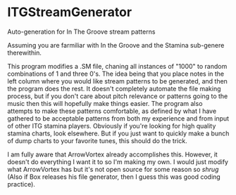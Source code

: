 # ITGStreamGenerator
Auto-generation for In The Groove stream patterns


Assuming you are farmiliar with In the Groove and the Stamina sub-genere therewithin.

This program modifies a .SM file, chaning all instances of "1000" to random combinations of 1 and three 0's. The idea being that
you place notes in the left column where you would like stream patterns to be generated, and then the program does the rest. 
It doesn't completely automate the file making process, but if you don't care about pitch relevance or patterns going to the music 
then this will hopefully make things easier. 
The program also attempts to make these patterns comfortable, as defined by what I have gathered to be acceptable patterns
from both my experience and from input of other ITG stamina players. 
Obviously if you're looking for high quality stamina charts, look elsewhere. But if you just want to quickly make a bunch of dump 
charts to your favorite tunes, this should do the trick.

I am fully aware that ArrowVortex already accomplishes this. However, it doesn't do everything I want it to so I'm making
my own. I would just modify what ArrowVortex has but it's not open source for some reason so *shrug*
(Also if Box releases his file generator, then I guess this was good coding practice).

